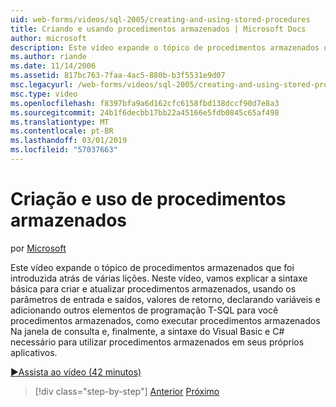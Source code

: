 ```yaml
---
uid: web-forms/videos/sql-2005/creating-and-using-stored-procedures
title: Criando e usando procedimentos armazenados | Microsoft Docs
author: microsoft
description: Este vídeo expande o tópico de procedimentos armazenados que foi introduzida atrás de várias lições. Neste vídeo, vamos explicar a sintaxe básica para criar e atualizar...
ms.author: riande
ms.date: 11/14/2006
ms.assetid: 817bc763-7faa-4ac5-880b-b3f5531e9d07
msc.legacyurl: /web-forms/videos/sql-2005/creating-and-using-stored-procedures
msc.type: video
ms.openlocfilehash: f8397bfa9a6d162cfc6158fbd138dccf90d7e8a3
ms.sourcegitcommit: 24b1f6decbb17bb22a45166e5fdb0845c65af498
ms.translationtype: MT
ms.contentlocale: pt-BR
ms.lasthandoff: 03/01/2019
ms.locfileid: "57037663"
---
```

<a name="creating-and-using-stored-procedures"></a>Criação e uso de procedimentos armazenados
====================
por [Microsoft](https://github.com/microsoft)

Este vídeo expande o tópico de procedimentos armazenados que foi introduzida atrás de várias lições. Neste vídeo, vamos explicar a sintaxe básica para criar e atualizar procedimentos armazenados, usando os parâmetros de entrada e saídos, valores de retorno, declarando variáveis e adicionando outros elementos de programação T-SQL para você procedimentos armazenados, como executar procedimentos armazenados Na janela de consulta e, finalmente, a sintaxe do Visual Basic e C# necessário para utilizar procedimentos armazenados em seus próprios aplicativos.

[&#9654;Assista ao vídeo (42 minutos)](https://channel9.msdn.com/Blogs/ASP-NET-Site-Videos/creating-and-using-stored-procedures)

> [!div class="step-by-step"]
> [Anterior](building-and-customizing-reports-in-business-intelligence-development-studio.md)
> [Próximo](enabling-full-text-search-in-your-text-data.md)
